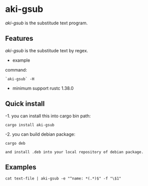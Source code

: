 # aki-gsub

*aki-gsub* is the substitude text program.

## Features

*aki-gsub*  is the substitude text by regex.

* example

command:
```
`aki-gsub` -H
```

* minimum support rustc 1.38.0

## Quick install

-1. you can install this into cargo bin path:

```
cargo install aki-gsub
```

-2. you can build debian package:

```
cargo deb
```
    and install .deb into your local repository of debian package.

## Examples

```
cat text-file | aki-gsub -e "^name: *(.*)$" -f "\$1"
```
